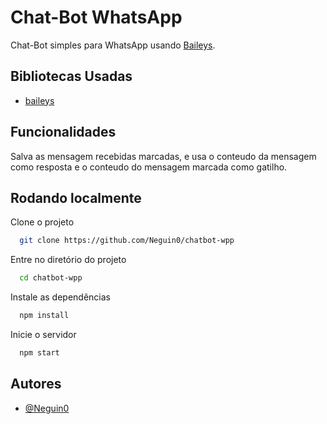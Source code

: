 
# Chat-Bot WhatsApp
Chat-Bot simples para WhatsApp usando [Baileys](https://www.npmjs.com/package/@fillipe143/baileys).

## Bibliotecas Usadas
 - [baileys](https://www.npmjs.com/package/@fillipe143/baileys)

## Funcionalidades
Salva as mensagem recebidas marcadas, e usa o conteudo da mensagem como resposta e o conteudo do mensagem marcada como gatilho. 

## Rodando localmente
Clone o projeto
```bash
  git clone https://github.com/Neguin0/chatbot-wpp
```
Entre no diretório do projeto
```bash
  cd chatbot-wpp
```
Instale as dependências
```bash
  npm install
```
Inicie o servidor
```bash
  npm start
```

## Autores
- [@Neguin0](https://github.com/Neguin0)
